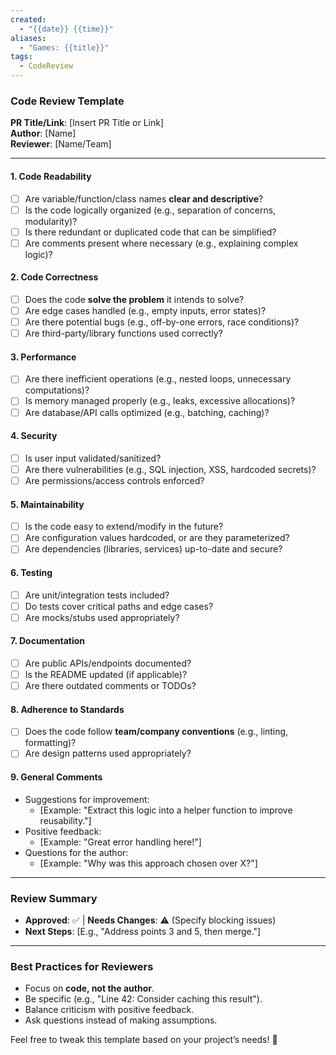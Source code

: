```yaml
---
created:
  - "{{date}} {{time}}"
aliases:
  - "Games: {{title}}"
tags:
  - CodeReview
---
```

### **Code Review Template**  
**PR Title/Link**: [Insert PR Title or Link]  
**Author**: [Name]  
**Reviewer**: [Name/Team]  

---

#### **1. Code Readability**  
- [ ] Are variable/function/class names **clear and descriptive**?  
- [ ] Is the code logically organized (e.g., separation of concerns, modularity)?  
- [ ] Is there redundant or duplicated code that can be simplified?  
- [ ] Are comments present where necessary (e.g., explaining complex logic)?  

#### **2. Code Correctness**  
- [ ] Does the code **solve the problem** it intends to solve?  
- [ ] Are edge cases handled (e.g., empty inputs, error states)?  
- [ ] Are there potential bugs (e.g., off-by-one errors, race conditions)?  
- [ ] Are third-party/library functions used correctly?  

#### **3. Performance**  
- [ ] Are there inefficient operations (e.g., nested loops, unnecessary computations)?  
- [ ] Is memory managed properly (e.g., leaks, excessive allocations)?  
- [ ] Are database/API calls optimized (e.g., batching, caching)?  

#### **4. Security**  
- [ ] Is user input validated/sanitized?  
- [ ] Are there vulnerabilities (e.g., SQL injection, XSS, hardcoded secrets)?  
- [ ] Are permissions/access controls enforced?  

#### **5. Maintainability**  
- [ ] Is the code easy to extend/modify in the future?  
- [ ] Are configuration values hardcoded, or are they parameterized?  
- [ ] Are dependencies (libraries, services) up-to-date and secure?  

#### **6. Testing**  
- [ ] Are unit/integration tests included?  
- [ ] Do tests cover critical paths and edge cases?  
- [ ] Are mocks/stubs used appropriately?  

#### **7. Documentation**  
- [ ] Are public APIs/endpoints documented?  
- [ ] Is the README updated (if applicable)?  
- [ ] Are there outdated comments or TODOs?  

#### **8. Adherence to Standards**  
- [ ] Does the code follow **team/company conventions** (e.g., linting, formatting)?  
- [ ] Are design patterns used appropriately?  

#### **9. General Comments**  
- Suggestions for improvement:  
  - [Example: "Extract this logic into a helper function to improve reusability."]  
- Positive feedback:  
  - [Example: "Great error handling here!"]  
- Questions for the author:  
  - [Example: "Why was this approach chosen over X?"]  

---

### **Review Summary**  
- **Approved**: ✅ | **Needs Changes**: ⚠️ (Specify blocking issues)  
- **Next Steps**: [E.g., "Address points 3 and 5, then merge."]  

---

### **Best Practices for Reviewers**  
- Focus on **code, not the author**.  
- Be specific (e.g., "Line 42: Consider caching this result").  
- Balance criticism with positive feedback.  
- Ask questions instead of making assumptions.  

Feel free to tweak this template based on your project’s needs! 🚀